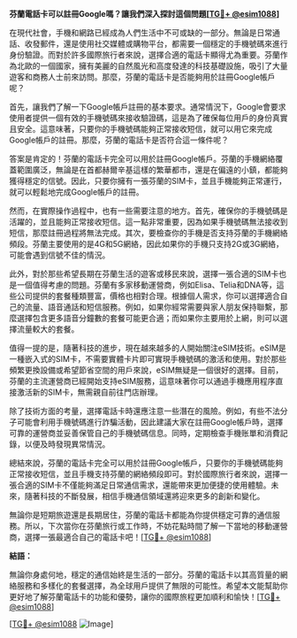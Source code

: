 **芬蘭電話卡可以註冊Google嗎？讓我們深入探討這個問題[[TG💪+ @esim1088](https://t.me/s/esim1088)]**

在現代社會，手機和網路已經成為人們生活中不可或缺的一部分。無論是日常通話、收發郵件，還是使用社交媒體或購物平台，都需要一個穩定的手機號碼來進行身份驗證。而對於許多國際旅行者來說，選擇合適的電話卡顯得尤為重要。芬蘭作為北歐的一個國家，擁有美麗的自然風光和高度發達的科技基礎設施，吸引了大量遊客和商務人士前來訪問。那麼，芬蘭的電話卡是否能夠用於註冊Google帳戶呢？

首先，讓我們了解一下Google帳戶註冊的基本要求。通常情況下，Google會要求使用者提供一個有效的手機號碼來接收驗證碼，這是為了確保每位用戶的身份真實且安全。這意味著，只要你的手機號碼能夠正常接收短信，就可以用它來完成Google帳戶的註冊。那麼，芬蘭的電話卡是否符合這一條件呢？

答案是肯定的！芬蘭的電話卡完全可以用於註冊Google帳戶。芬蘭的手機網絡覆蓋範圍廣泛，無論是在首都赫爾辛基這樣的繁華都市，還是在偏遠的小鎮，都能夠獲得穩定的信號。因此，只要你擁有一張芬蘭的SIM卡，並且手機能夠正常運行，就可以輕鬆地完成Google帳戶的註冊。

然而，在實際操作過程中，也有一些需要注意的地方。首先，確保你的手機號碼是活躍的，並且能夠正常接收短信。這一點非常重要，因為如果手機號碼無法接收到短信，那麼註冊過程將無法完成。其次，要檢查你的手機是否支持芬蘭的手機網絡頻段。芬蘭主要使用的是4G和5G網絡，因此如果你的手機只支持2G或3G網絡，可能會遇到信號不佳的情況。

此外，對於那些希望長期在芬蘭生活的遊客或移民來說，選擇一張合適的SIM卡也是一個值得考慮的問題。芬蘭有多家移動運營商，例如Elisa、Telia和DNA等，這些公司提供的套餐種類豐富，價格也相對合理。根據個人需求，你可以選擇適合自己的流量、語音通話和短信服務。例如，如果你經常需要與家人朋友保持聯繫，那麼選擇包含更多語音分鐘數的套餐可能更合適；而如果你主要用於上網，則可以選擇流量較大的套餐。

值得一提的是，隨著科技的進步，現在越來越多的人開始關注eSIM技術。eSIM是一種嵌入式的SIM卡，不需要實體卡片即可實現手機號碼的激活和使用。對於那些頻繁更換設備或希望節省空間的用戶來說，eSIM無疑是一個很好的選擇。目前，芬蘭的主流運營商已經開始支持eSIM服務，這意味著你可以通過手機應用程序直接激活新的SIM卡，無需親自前往門店辦理。

除了技術方面的考量，選擇電話卡時還應注意一些潛在的風險。例如，有些不法分子可能會利用手機號碼進行詐騙活動，因此建議大家在註冊Google帳戶時，選擇可靠的運營商並妥善保管自己的手機號碼信息。同時，定期檢查手機账單和消費記錄，以便及時發現異常情況。

總結來說，芬蘭的電話卡完全可以用於註冊Google帳戶，只要你的手機號碼能夠正常接收短信，並且手機支持芬蘭的網絡頻段即可。對於國際旅行者來說，選擇一張合適的SIM卡不僅能夠滿足日常通信需求，還能帶來更加便捷的使用體驗。未來，隨著科技的不斷發展，相信手機通信領域還將迎來更多的創新和變化。

無論你是短期旅遊還是長期居住，芬蘭的電話卡都能為你提供穩定可靠的通信服務。所以，下次當你在芬蘭旅行或工作時，不妨花點時間了解一下當地的移動運營商，選擇一張最適合自己的電話卡吧！[[TG💪+ @esim1088](https://t.me/s/esim1088)]

**結語：**

無論你身處何地，穩定的通信始終是生活的一部分。芬蘭的電話卡以其高質量的網絡服務和多樣化的套餐選擇，為全球用戶提供了無限的可能性。希望本文能幫助你更好地了解芬蘭電話卡的功能和優勢，讓你的國際旅程更加順利和愉快！[[TG💪+ @esim1088](https://t.me/s/esim1088)] 

[[TG💪+ @esim1088](https://t.me/s/esim1088) ![Image](https://i.postimg.cc/4NQfJmqS/Snipaste-2025-05-13-00-14-12.png)]